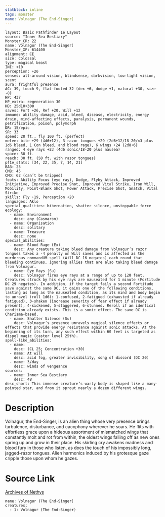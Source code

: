 ```yaml
---
statblock: inline
tags: monster
name: Volnagur (The End-Singer)
---
```

```statblock
layout: Basic Pathfinder 1e Layout
source: "Inner Sea Bestiary"
Monster_CR: 22
name: Volnagur (The End-Singer)
Monster_XP: 614400
alignment: CE
size: Colossal
type: magical beast
INI: +10
perception: +20
senses: all-around vision, blindsense, darkvision, low-light vision, scent
aura: frightful presence
AC: 39, touch 9, flat-footed 32 (dex +6, dodge +1, natural +30, size -8)
HP: 437
HP_extra: regeneration 30
HD: 25d10+300
saves: Fort +26, Ref +20, Will +12
immune: ability damage, acid, bleed, disease, electricity, energy drain, mind-affecting effects, paralysis, permanent wounds, petrification, poison, polymorph
DR: 15/epic
SR: 33
speed: 20 ft., fly 100 ft. (perfect)
melee: bite +29 (4d6+12), 3 razor tongues +29 (2d6+12/18-20/×3 plus 1d6 bleed, 1 Con bleed, and blood rage), 6 wings +24 (2d8+6)
ranged: 4 eye rays +23 (4d6 sonic/18-20 plus nausea)
space: 30 ft.
reach: 30 ft. (50 ft. with razor tongues)
pf1e_stats: [34, 22, 35, 7, 14, 21]
BAB: 25
CMB: 45
CMD: 62 (can’t be tripped)
feats: Ability Focus (eye ray), Dodge, Flyby Attack, Improved Initiative, Improved Precise Shot, Improved Vital Strike, Iron Will, Mobility, Point-Blank Shot, Power Attack, Precise Shot, Snatch, Vital Strike
skills: Fly +19, Perception +20
languages: Aklo
special_qualities: hibernation, shatter silence, unstoppable force
ecology:
  - name: Environment
    desc: any (Casmaron)
  - name: Organisation
    desc: solitary
  - name: Treasure
    desc: none
special_abilities:
  - name: Blood Rage (Ex)
    desc: Any creature taking bleed damage from Volnagur’s razor tongues takes a -4 penalty on Will saves and is affected as the murderous commandUM spell (Will DC 16 negates) each round that bleeding continues, ignoring allies that are also taking bleed damage from Volnagur.
  - name: Eye Rays (Su)
    desc: Volnagur fires eye rays at a range of up to 120 feet. Creatures struck by his eye rays are nauseated for 1 minute (Fortitude DC 29 negates). In addition, if the target fails a second Fortitude save against the same DC, it gains one of the following conditions, lasting as long as the nauseated condition, as its mind and body begin to unravel (roll 1d6): 1-confused, 2-fatigued (exhausted if already fatigued), 3-shaken (increase severity of fear effect if already present), 4-sickened, 5-staggered, 6-stunned. Reroll if an identical condition already exists. This is a sonic effect. The save DC is Charisma-based.
  - name: Shatter Silence (Su)
    desc: Volnagur’s presence unravels magical silence effects or effects that provide energy resistance against sonic attacks. At the beginning of its turn, any such effect within 60 feet is targeted as dispel magic (caster level 25th).
spell-like_abilities:
  - name:
    desc: (CL 25; Concentration +30)
  - name: At will
    desc: acid fog, greater invisibility, song of discord (DC 20)
  - name: 3/day
    desc: winds of vengeance
sources:
  - name: Inner Sea Bestiary
    desc: 48
desc_short: This immense creature’s warty body is shaped like a many-pointed star, and from it sprout nearly a dozen different wings.
```
# Description
Volnagur, the End-Singer, is an alien thing whose very presence brings turbulence, disturbance, and cacophony wherever he soars. He flits with effortless grace upon a hideous assortment of mismatched wings that constantly molt and rot from within, the oldest wings falling off as new ones spring up and grow in their place. His skirling cry awakens madness and blood fury in those who listen, as does the touch of his impossibly long, jagged-razor tongues. Alien harmonics induced by his grotesque gaze cripple those upon whom he gazes.
# Source Link
[Archives of Nethys](https://aonprd.com/MonsterDisplay.aspx?ItemName=Volnagur%20(The%20End-Singer))
```encounter-table
name: Volnagur (The End-Singer)
creatures:
  - 1: Volnagur (The End-Singer)
```
